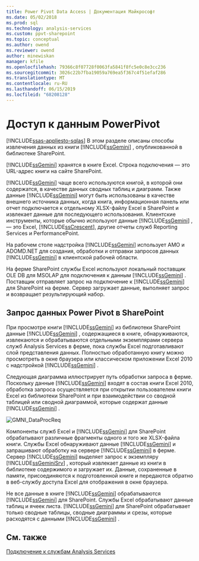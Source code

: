 ```yaml
---
title: Power Pivot Data Access | Документация Майкрософт
ms.date: 05/02/2018
ms.prod: sql
ms.technology: analysis-services
ms.custom: ppvt-sharepoint
ms.topic: conceptual
ms.author: owend
ms.reviewer: owend
author: minewiskan
manager: kfile
ms.openlocfilehash: 79366c8f07728f0063fa5841f8fc5e0c8e3cc236
ms.sourcegitcommit: 3026c22b7fba19059a769ea5f367c4f51efaf286
ms.translationtype: MT
ms.contentlocale: ru-RU
ms.lasthandoff: 06/15/2019
ms.locfileid: "68208128"
---
```

# <a name="power-pivot-data-access"></a>Доступ к данным PowerPivot
[!INCLUDE[ssas-appliesto-sqlas](../../includes/ssas-appliesto-sqlas.md)]
  В этом разделе описаны способы извлечения данных из книги [!INCLUDE[ssGemini](../../includes/ssgemini-md.md)] , опубликованной в библиотеке SharePoint.  
  
 [!INCLUDE[ssGemini](../../includes/ssgemini-md.md)] хранятся в книге Excel. Строка подключения — это URL-адрес книги на сайте SharePoint.  
  
 [!INCLUDE[ssGemini](../../includes/ssgemini-md.md)] чаще всего используются книгой, в которой они содержатся, в качестве данных сводных таблиц и диаграмм. Также данные [!INCLUDE[ssGemini](../../includes/ssgemini-md.md)] могут быть использованы в качестве внешнего источника данных, когда книга, информационная панель или отчет подключается к отдельному XLSX-файлу Excel в SharePoint и извлекает данные для последующего использования. Клиентские инструменты, которые обычно используют данные [!INCLUDE[ssGemini](../../includes/ssgemini-md.md)] , — это Excel, [!INCLUDE[ssCrescent](../../includes/sscrescent-md.md)], другие отчеты служб Reporting Services и PerformancePoint.  
  
 На рабочем столе надстройка [!INCLUDE[ssGemini](../../includes/ssgemini-md.md)] использует AMO и ADOMD.NET для создания, обработки и отправки запросов данных [!INCLUDE[ssGemini](../../includes/ssgemini-md.md)] в клиентской рабочей области.  
  
 На ферме SharePoint службы Excel используют локальный поставщик OLE DB для MSOLAP для подключения к данным [!INCLUDE[ssGemini](../../includes/ssgemini-md.md)] . Поставщик отправляет запрос на подключение к [!INCLUDE[ssGemini](../../includes/ssgemini-md.md)] для SharePoint на ферме. Сервер загружает данные, выполняет запрос и возвращает результирующий набор.  
  
##  <a name="queryproc"></a> Запрос данных Power Pivot в SharePoint  
 При просмотре книги [!INCLUDE[ssGemini](../../includes/ssgemini-md.md)] из библиотеки SharePoint данные [!INCLUDE[ssGemini](../../includes/ssgemini-md.md)] , содержащиеся в книге, обнаруживаются, извлекаются и обрабатываются отдельными экземплярами сервера служб Analysis Services в ферме, пока службы Excel подготавливают слой представления данных. Полностью обработанную книгу можно просмотреть в окне браузера или классическом приложении Excel 2010 с надстройкой [!INCLUDE[ssGemini](../../includes/ssgemini-md.md)] .  
  
 Следующая диаграмма иллюстрирует путь обработки запроса в ферме. Поскольку данные [!INCLUDE[ssGemini](../../includes/ssgemini-md.md)] входят в состав книги Excel 2010, обработка запроса осуществляется при открытии пользователем книги Excel из библиотеки SharePoint и при взаимодействии со сводной таблицей или сводной диаграммой, которые содержат данные [!INCLUDE[ssGemini](../../includes/ssgemini-md.md)] .  
  
 ![GMNI_DataProcReq](../../analysis-services/power-pivot-sharepoint/media/gmni-dataprocreq.gif "GMNI_DataProcReq")  
  
 Компоненты служб Excel и [!INCLUDE[ssGemini](../../includes/ssgemini-md.md)] для SharePoint обрабатывают различные фрагменты одного и того же XLSX-файла книги. Службы Excel обнаруживают данные [!INCLUDE[ssGemini](../../includes/ssgemini-md.md)] и запрашивают обработку на сервере [!INCLUDE[ssGemini](../../includes/ssgemini-md.md)] в ферме. Сервер [!INCLUDE[ssGemini](../../includes/ssgemini-md.md)] выделяет запрос к экземпляру [!INCLUDE[ssGeminiSrv](../../includes/ssgeminisrv-md.md)] , который извлекает данные из книги в библиотеке содержимого и загружает их. Данные, сохраненные в памяти, присоединяются к подготовленной книге и передаются обратно в веб-службу доступа Excel для отображения в окне браузера.  
  
 Не все данные в книге [!INCLUDE[ssGemini](../../includes/ssgemini-md.md)] обрабатываются [!INCLUDE[ssGemini](../../includes/ssgemini-md.md)] для SharePoint. Службы Excel обрабатывают данные таблиц и ячеек листа. [!INCLUDE[ssGemini](../../includes/ssgemini-md.md)] для SharePoint обрабатывает только сводные таблицы, сводные диаграммы и срезы, которые расходятся с данными [!INCLUDE[ssGemini](../../includes/ssgemini-md.md)] .  
  
## <a name="see-also"></a>См. также  
 [Подключение к службам Analysis Services](../../analysis-services/instances/connect-to-analysis-services.md)   

  
  
